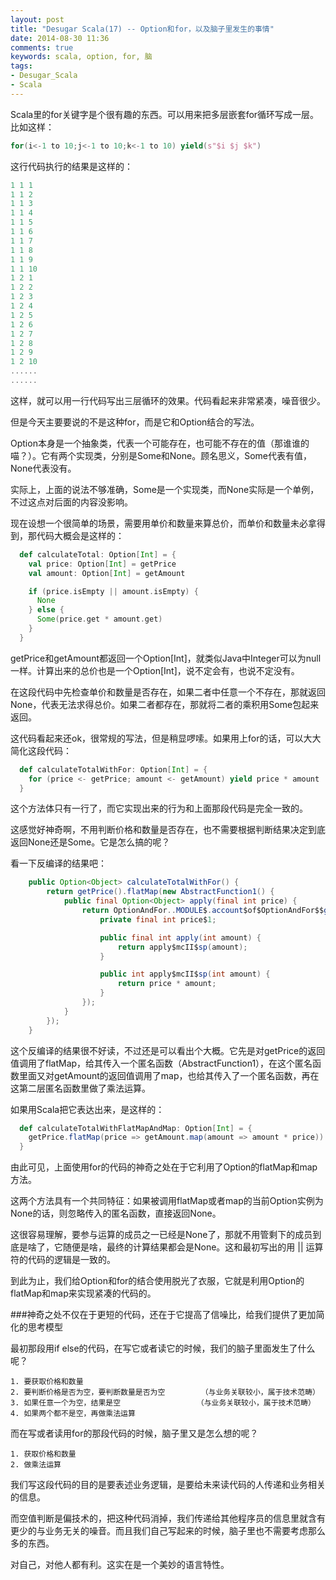 ```yaml
---
layout: post
title: "Desugar Scala(17) -- Option和for，以及脑子里发生的事情"
date: 2014-08-30 11:36
comments: true
keywords: scala, option, for, 脑
tags:
- Desugar_Scala
- Scala
---
```


Scala里的for关键字是个很有趣的东西。可以用来把多层嵌套for循环写成一层。比如这样：

```scala
for(i<-1 to 10;j<-1 to 10;k<-1 to 10) yield(s"$i $j $k")
```

这行代码执行的结果是这样的：

```scala
1 1 1
1 1 2
1 1 3
1 1 4
1 1 5
1 1 6
1 1 7
1 1 8
1 1 9
1 1 10
1 2 1
1 2 2
1 2 3
1 2 4
1 2 5
1 2 6
1 2 7
1 2 8
1 2 9
1 2 10
......
......
```

这样，就可以用一行代码写出三层循环的效果。代码看起来非常紧凑，噪音很少。

但是今天主要要说的不是这种for，而是它和Option结合的写法。

Option本身是一个抽象类，代表一个可能存在，也可能不存在的值（那谁谁的喵？）。它有两个实现类，分别是Some和None。顾名思义，Some代表有值，None代表没有。

实际上，上面的说法不够准确，Some是一个实现类，而None实际是一个单例，不过这点对后面的内容没影响。

现在设想一个很简单的场景，需要用单价和数量来算总价，而单价和数量未必拿得到，那代码大概会是这样的：

```scala
  def calculateTotal: Option[Int] = {
    val price: Option[Int] = getPrice
    val amount: Option[Int] = getAmount

    if (price.isEmpty || amount.isEmpty) {
      None
    } else {
      Some(price.get * amount.get)
    }
  }
```

getPrice和getAmount都返回一个Option[Int]，就类似Java中Integer可以为null一样。计算出来的总价也是一个Option[Int]，说不定会有，也说不定没有。

在这段代码中先检查单价和数量是否存在，如果二者中任意一个不存在，那就返回None，代表无法求得总价。如果二者都存在，那就将二者的乘积用Some包起来返回。

这代码看起来还ok，很常规的写法，但是稍显啰嗦。如果用上for的话，可以大大简化这段代码：

```scala
  def calculateTotalWithFor: Option[Int] = {
    for (price <- getPrice; amount <- getAmount) yield price * amount
  }
```

这个方法体只有一行了，而它实现出来的行为和上面那段代码是完全一致的。

这感觉好神奇啊，不用判断价格和数量是否存在，也不需要根据判断结果决定到底返回None还是Some。它是怎么搞的呢？

看一下反编译的结果吧：

```java
    public Option<Object> calculateTotalWithFor() {
        return getPrice().flatMap(new AbstractFunction1() {
            public final Option<Object> apply(final int price) {
                return OptionAndFor..MODULE$.account$of$OptionAndFor$$getAmount().map(new AbstractFunction1.mcII.sp() {
                    private final int price$1;

                    public final int apply(int amount) {
                        return apply$mcII$sp(amount);
                    }

                    public int apply$mcII$sp(int amount) {
                        return price * amount;
                    }
                });
            }
        });
    }
```

这个反编译的结果很不好读，不过还是可以看出个大概。它先是对getPrice的返回值调用了flatMap，给其传入一个匿名函数（AbstractFunction1），在这个匿名函数里面又对getAmount的返回值调用了map，也给其传入了一个匿名函数，再在这第二层匿名函数里做了乘法运算。

如果用Scala把它表达出来，是这样的：

```scala
  def calculateTotalWithFlatMapAndMap: Option[Int] = {
    getPrice.flatMap(price => getAmount.map(amount => amount * price))
  }
```

由此可见，上面使用for的代码的神奇之处在于它利用了Option的flatMap和map方法。

这两个方法具有一个共同特征：如果被调用flatMap或者map的当前Option实例为None的话，则忽略传入的匿名函数，直接返回None。

这很容易理解，要参与运算的成员之一已经是None了，那就不用管剩下的成员到底是啥了，它随便是啥，最终的计算结果都会是None。这和最初写出的用 || 运算符的代码的逻辑是一致的。

到此为止，我们给Option和for的结合使用脱光了衣服，它就是利用Option的flatMap和map来实现紧凑的代码的。

###神奇之处不仅在于更短的代码，还在于它提高了信噪比，给我们提供了更加简化的思考模型

最初那段用if else的代码，在写它或者读它的时候，我们的脑子里面发生了什么呢？

	1. 要获取价格和数量
	2. 要判断价格是否为空，要判断数量是否为空        （与业务关联较小，属于技术范畴）
	3. 如果任意一个为空，结果是空                 （与业务关联较小，属于技术范畴）
	4. 如果两个都不是空，再做乘法运算

而在写或者读用for的那段代码的时候，脑子里又是怎么想的呢？

	1. 获取价格和数量
	2. 做乘法运算

我们写这段代码的目的是要表述业务逻辑，是要给未来读代码的人传递和业务相关的信息。

而空值判断是偏技术的，把这种代码消掉，我们传递给其他程序员的信息里就含有更少的与业务无关的噪音。而且我们自己写起来的时候，脑子里也不需要考虑那么多的东西。

对自己，对他人都有利。这实在是一个美妙的语言特性。
